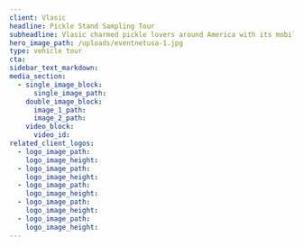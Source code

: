 ```yaml
---
client: Vlasic
headline: Pickle Stand Sampling Tour
subheadline: Vlasic charmed pickle lovers around America with its mobile Pickle Sampling Stand
hero_image_path: /uploads/eventnetusa-1.jpg
type: vehicle tour
cta:
sidebar_text_markdown:
media_section:
  - single_image_block:
      single_image_path:
    double_image_block:
      image_1_path:
      image_2_path:
    video_block:
      video_id:
related_client_logos:
  - logo_image_path:
    logo_image_height:
  - logo_image_path:
    logo_image_height:
  - logo_image_path:
    logo_image_height:
  - logo_image_path:
    logo_image_height:
  - logo_image_path:
    logo_image_height:
---
```



